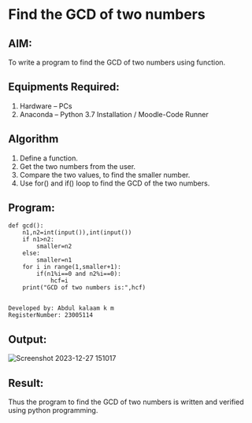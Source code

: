 # Find the GCD of two numbers

## AIM:
To write a program to find the GCD of two numbers using function.

## Equipments Required:
1. Hardware – PCs
2. Anaconda – Python 3.7 Installation / Moodle-Code Runner

## Algorithm
1. Define a function.
2. Get the two numbers from the user.
3. Compare the two values, to find the smaller number.
4. Use for() and if() loop to find the GCD of the two numbers.

## Program:
```
def gcd():
    n1,n2=int(input()),int(input())
    if n1>n2:
        smaller=n2
    else:
        smaller=n1
    for i in range(1,smaller+1):
        if(n1%i==0 and n2%i==0):
            hcf=i
    print("GCD of two numbers is:",hcf)
```
```

Developed by: Abdul kalaam k m
RegisterNumber: 23005114 
```

## Output:
![Screenshot 2023-12-27 151017](https://github.com/dfghytr/GCD-of-two-numbers/assets/138970628/b5700c85-61a3-4747-8f55-e83e4e70cb73)



## Result:
Thus the program to find the GCD of two numbers is written and verified using python programming.
